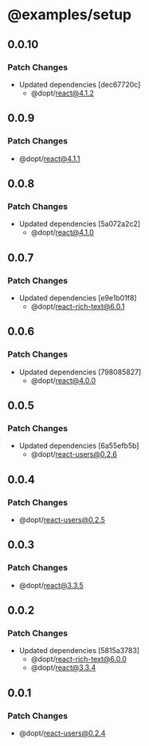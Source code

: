 # @examples/setup

## 0.0.10

### Patch Changes

- Updated dependencies [dec67720c]
  - @dopt/react@4.1.2

## 0.0.9

### Patch Changes

- @dopt/react@4.1.1

## 0.0.8

### Patch Changes

- Updated dependencies [5a072a2c2]
  - @dopt/react@4.1.0

## 0.0.7

### Patch Changes

- Updated dependencies [e9e1b01f8]
  - @dopt/react-rich-text@6.0.1

## 0.0.6

### Patch Changes

- Updated dependencies [798085827]
  - @dopt/react@4.0.0

## 0.0.5

### Patch Changes

- Updated dependencies [6a55efb5b]
  - @dopt/react-users@0.2.6

## 0.0.4

### Patch Changes

- @dopt/react-users@0.2.5

## 0.0.3

### Patch Changes

- @dopt/react@3.3.5

## 0.0.2

### Patch Changes

- Updated dependencies [5815a3783]
  - @dopt/react-rich-text@6.0.0
  - @dopt/react@3.3.4

## 0.0.1

### Patch Changes

- @dopt/react-users@0.2.4
